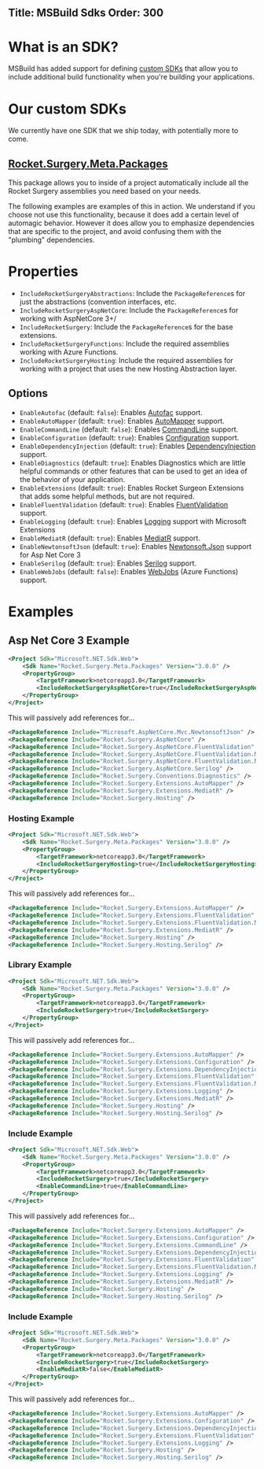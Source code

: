 Title: MSBuild Sdks
Order: 300
---

# What is an SDK?
MSBuild has added support for defining [custom SDKs][SdkDocs] that allow you to include additional build functionality when you're building your applications.

# Our custom SDKs

We currently have one SDK that we ship today, with potentially more to come.

## [Rocket.Surgery.Meta.Packages]
This package allows you to inside of a project automatically include all the Rocket Surgery assemblies you need based on your needs.

The following examples are examples of this in action.  We understand if you choose not use this functionality, because it does add a certain level of automagic behavior.  However it does allow you to emphasize dependencies that are specific to the project, and avoid confusing them with the "plumbing" dependencies.

# Properties

* `IncludeRocketSurgeryAbstractions`: Include the `PackageReference`s for just the abstractions (convention interfaces, etc.
* `IncludeRocketSurgeryAspNetCore`: Include the `PackageReference`s for working with AspNetCore 3+/
* `IncludeRocketSurgery`: Include the `PackageReference`s for the base extensions.
* `IncludeRocketSurgeryFunctions`: Include the required assemblies working with Azure Functions.
* `IncludeRocketSurgeryHosting`: Include the required assemblies for working with a project that uses the new Hosting Abstraction layer.

## Options

* `EnableAutofac` (default: `false`): Enables [Autofac] support.
* `EnableAutoMapper` (default: `true`): Enables [AutoMapper] support.
* `EnableCommandLine` (default: `false`): Enables [CommandLine] support.
* `EnableConfiguration` (default: `true`): Enables [Configuration] support.
* `EnableDependencyInjection` (default: `true`): Enables [DependencyInjection] support.
* `EnableDiagnostics` (default: `true`): Enables Diagnostics which are little helpful commands or other features that can be used to get an idea of the behavior of your application.
* `EnableExtensions` (default: `true`): Enables Rocket Surgeon Extensions that adds some helpful methods, but are not required.
* `EnableFluentValidation` (default: `true`): Enables [FluentValidation] support.
* `EnableLogging` (default: `true`): Enables [Logging] support with Microsoft Extensions
* `EnableMediatR` (default: `true`): Enables [MediatR] support.
* `EnableNewtonsoftJson` (default: `true`): Enables [Newtonsoft.Json] support for Asp Net Core 3
* `EnableSerilog` (default: `true`): Enables [Serilog] support.
* `EnableWebJobs` (default: `false`): Enables [WebJobs] (Azure Functions) support.


# Examples

## Asp Net Core 3 Example

```xml
<Project Sdk="Microsoft.NET.Sdk.Web">
    <Sdk Name="Rocket.Surgery.Meta.Packages" Version="3.0.0" />
    <PropertyGroup>
        <TargetFramework>netcoreapp3.0</TargetFramework>
        <IncludeRocketSurgeryAspNetCore>true</IncludeRocketSurgeryAspNetCore>
    </PropertyGroup>
</Project>
```

This will passively add references for...
```xml
<PackageReference Include="Microsoft.AspNetCore.Mvc.NewtonsoftJson" />
<PackageReference Include="Rocket.Surgery.AspNetCore" />
<PackageReference Include="Rocket.Surgery.AspNetCore.FluentValidation" />
<PackageReference Include="Rocket.Surgery.AspNetCore.FluentValidation.MediatR" />
<PackageReference Include="Rocket.Surgery.AspNetCore.FluentValidation.NewtonsoftJson"  />
<PackageReference Include="Rocket.Surgery.AspNetCore.Serilog" />
<PackageReference Include="Rocket.Surgery.Conventions.Diagnostics" />
<PackageReference Include="Rocket.Surgery.Extensions.AutoMapper" />
<PackageReference Include="Rocket.Surgery.Extensions.MediatR" />
<PackageReference Include="Rocket.Surgery.Hosting" />

```

### Hosting Example

```xml
<Project Sdk="Microsoft.NET.Sdk.Web">
    <Sdk Name="Rocket.Surgery.Meta.Packages" Version="3.0.0" />
    <PropertyGroup>
        <TargetFramework>netcoreapp3.0</TargetFramework>
        <IncludeRocketSurgeryHosting>true</IncludeRocketSurgeryHosting>
    </PropertyGroup>
</Project>
```

This will passively add references for...
```xml
<PackageReference Include="Rocket.Surgery.Extensions.AutoMapper" />
<PackageReference Include="Rocket.Surgery.Extensions.FluentValidation"  />
<PackageReference Include="Rocket.Surgery.Extensions.FluentValidation.MediatR"  />
<PackageReference Include="Rocket.Surgery.Extensions.MediatR" />
<PackageReference Include="Rocket.Surgery.Hosting" />
<PackageReference Include="Rocket.Surgery.Hosting.Serilog" />

```

### Library Example

```xml
<Project Sdk="Microsoft.NET.Sdk.Web">
    <Sdk Name="Rocket.Surgery.Meta.Packages" Version="3.0.0" />
    <PropertyGroup>
        <TargetFramework>netcoreapp3.0</TargetFramework>
        <IncludeRocketSurgery>true</IncludeRocketSurgery>
    </PropertyGroup>
</Project>
```

This will passively add references for...
```xml
<PackageReference Include="Rocket.Surgery.Extensions.AutoMapper" />
<PackageReference Include="Rocket.Surgery.Extensions.Configuration" />
<PackageReference Include="Rocket.Surgery.Extensions.DependencyInjection" />
<PackageReference Include="Rocket.Surgery.Extensions.FluentValidation"  />
<PackageReference Include="Rocket.Surgery.Extensions.FluentValidation.MediatR"  />
<PackageReference Include="Rocket.Surgery.Extensions.Logging" />
<PackageReference Include="Rocket.Surgery.Extensions.MediatR" />
<PackageReference Include="Rocket.Surgery.Hosting" />
<PackageReference Include="Rocket.Surgery.Hosting.Serilog" />
```


### Include Example

```xml
<Project Sdk="Microsoft.NET.Sdk.Web">
    <Sdk Name="Rocket.Surgery.Meta.Packages" Version="3.0.0" />
    <PropertyGroup>
        <TargetFramework>netcoreapp3.0</TargetFramework>
        <IncludeRocketSurgery>true</IncludeRocketSurgery>
        <EnableCommandLine>true</EnableCommandLine>
    </PropertyGroup>
</Project>
```

This will passively add references for...
```xml
<PackageReference Include="Rocket.Surgery.Extensions.AutoMapper" />
<PackageReference Include="Rocket.Surgery.Extensions.Configuration" />
<PackageReference Include="Rocket.Surgery.Extensions.CommandLine" />
<PackageReference Include="Rocket.Surgery.Extensions.DependencyInjection" />
<PackageReference Include="Rocket.Surgery.Extensions.FluentValidation"  />
<PackageReference Include="Rocket.Surgery.Extensions.FluentValidation.MediatR"  />
<PackageReference Include="Rocket.Surgery.Extensions.Logging" />
<PackageReference Include="Rocket.Surgery.Extensions.MediatR" />
<PackageReference Include="Rocket.Surgery.Hosting" />
<PackageReference Include="Rocket.Surgery.Hosting.Serilog" />
```



### Include Example

```xml
<Project Sdk="Microsoft.NET.Sdk.Web">
    <Sdk Name="Rocket.Surgery.Meta.Packages" Version="3.0.0" />
    <PropertyGroup>
        <TargetFramework>netcoreapp3.0</TargetFramework>
        <IncludeRocketSurgery>true</IncludeRocketSurgery>
        <EnableMediatR>false</EnableMediatR>
    </PropertyGroup>
</Project>
```

This will passively add references for...
```xml
<PackageReference Include="Rocket.Surgery.Extensions.AutoMapper" />
<PackageReference Include="Rocket.Surgery.Extensions.Configuration" />
<PackageReference Include="Rocket.Surgery.Extensions.DependencyInjection" />
<PackageReference Include="Rocket.Surgery.Extensions.FluentValidation"  />
<PackageReference Include="Rocket.Surgery.Extensions.Logging" />
<PackageReference Include="Rocket.Surgery.Hosting" />
<PackageReference Include="Rocket.Surgery.Hosting.Serilog" />
```



[Autofac]: https://www.nuget.org/packages/Autofac/
[AutoMapper]: https://www.nuget.org/packages/AutoMapper/
[CommandLine]: https://www.nuget.org/packages/McMaster.Extensions.CommandLineUtils/
[Configuration]: https://docs.microsoft.com/en-us/aspnet/core/fundamentals/configuration/
[DependencyInjection]: https://docs.microsoft.com/en-us/aspnet/core/fundamentals/dependency-injection
[Logging]: https://docs.microsoft.com/en-us/aspnet/core/fundamentals/logging/
[FluentValidation]: https://www.nuget.org/packages/FluentValidation/
[MediatR]: https://www.nuget.org/packages/MediatR/
[Newtonsoft.Json]: https://www.nuget.org/packages/Newtonsoft.Json/
[Serilog]: https://www.nuget.org/packages/Serilog/
[WebJobs]: https://www.nuget.org/packages/Microsoft.Azure.WebJobs/
[SdkDocs]: https://docs.microsoft.com/en-us/visualstudio/msbuild/how-to-use-project-sdk?view=vs-2019
[Rocket.Surgery.Meta.Packages]: https://www.nuget.org/packages/Rocket.Surgery.Meta.Packages/